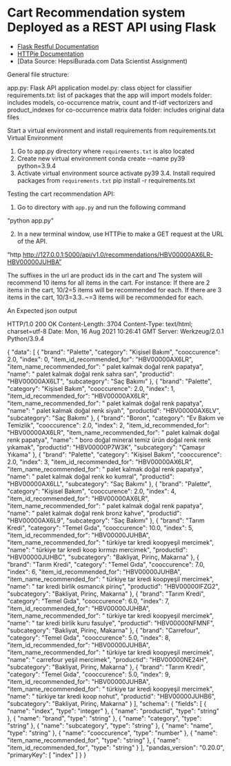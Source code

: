 # Cart Recommendation system Deployed as a REST API using Flask

* [Flask Restful Documentation]()
* [HTTPie Documentation](https://httpie.org/doc)
* [Data Source: HepsiBurada.com Data Scientist Assignment)

General file structure:

app.py: Flask API application
model.py: class object for classifier
requirements.txt: list of packages that the app will import
models folder: includes models, co-occurrence matrix, count and tf-idf vectorizers and
                       product_indexes for co-occurrence matrix
data folder: includes original data files


Start a virtual environment and install requirements from requirements.txt
Virtual Environment

1.  Go to app.py directory where `requirements.txt` is also located
2.  Create new virtual environment
	conda create --name py39 python=3.9.4
2. Activate virtual environment
source activate py39
3.4. Install required packages from `requirements.txt`
pip install -r requirements.txt

Testing the  cart recommendation API:

1. Go to directory with `app.py` and run the following command

“python app.py”

2. In a new terminal window, use HTTPie to make a GET request at the URL of the API.

“http http://127.0.0.1:5000/api/v1.0/recommendations/HBV00000AX6LR-HBV00000JUHBA”

The suffixes in the url are product ids in the cart and The system will recommend 10 items  for all items in the cart. For instance: If there are 2 items in the cart, 10/2=5 items will be recommended for each. If there are 3 items in the cart, 10/3=3.3..~=3 items will be recommended for each. 


An Expected json output

HTTP/1.0 200 OK
Content-Length: 3704
Content-Type: text/html; charset=utf-8
Date: Mon, 16 Aug 2021 10:26:41 GMT
Server: Werkzeug/2.0.1 Python/3.9.4

{
    "data": [
        {
            "brand": "Palette",
            "category": "Kişisel Bakım",
            "cooccurence": 2.0,
            "index": 0,
            "item_id_recommended_for": "HBV00000AX6LR",
            "item_name_recommended_for": " palet kalmak doğal renk papatya",
            "name": " palet kalmak doğal renk sahra sarı",
            "productid": "HBV00000AX6LT",
            "subcategory": "Saç Bakımı"
        },
        {
            "brand": "Palette",
            "category": "Kişisel Bakım",
            "cooccurence": 2.0,
            "index": 1,
            "item_id_recommended_for": "HBV00000AX6LR",
            "item_name_recommended_for": " palet kalmak doğal renk papatya",
            "name": " palet kalmak doğal renk siyah",
            "productid": "HBV00000AX6LV",
            "subcategory": "Saç Bakımı"
        },
        {
            "brand": "Boron",
            "category": "Ev Bakım ve Temizlik",
            "cooccurence": 2.0,
            "index": 2,
            "item_id_recommended_for": "HBV00000AX6LR",
            "item_name_recommended_for": " palet kalmak doğal renk papatya",
            "name": " boro doğal mineral temiz ürün doğal renk renk yıkamak",
            "productid": "HBV00000P7W3K",
            "subcategory": "Çamaşır Yıkama"
        },
        {
            "brand": "Palette",
            "category": "Kişisel Bakım",
            "cooccurence": 2.0,
            "index": 3,
            "item_id_recommended_for": "HBV00000AX6LR",
            "item_name_recommended_for": " palet kalmak doğal renk papatya",
            "name": " palet kalmak doğal renk ko kumral",
            "productid": "HBV00000AX6LL",
            "subcategory": "Saç Bakımı"
        },
        {
            "brand": "Palette",
            "category": "Kişisel Bakım",
            "cooccurence": 2.0,
            "index": 4,
            "item_id_recommended_for": "HBV00000AX6LR",
            "item_name_recommended_for": " palet kalmak doğal renk papatya",
            "name": " palet kalmak doğal renk bronz kahve",
            "productid": "HBV00000AX6L9",
            "subcategory": "Saç Bakımı"
        },
        {
            "brand": "Tarım Kredi",
            "category": "Temel Gıda",
            "cooccurence": 10.0,
            "index": 5,
            "item_id_recommended_for": "HBV00000JUHBA",
            "item_name_recommended_for": " türkiye tar kredi koopyeşil mercimek",
            "name": " türkiye tar kredi koop kırmızı mercimek",
            "productid": "HBV00000JUHBC",
            "subcategory": "Bakliyat, Pirinç, Makarna"
        },
        {
            "brand": "Tarım Kredi",
            "category": "Temel Gıda",
            "cooccurence": 7.0,
            "index": 6,
            "item_id_recommended_for": "HBV00000JUHBA",
            "item_name_recommended_for": " türkiye tar kredi koopyeşil mercimek",
            "name": " tar kredi birlik osmancık pirinç",
            "productid": "HBV00000IFZG2",
            "subcategory": "Bakliyat, Pirinç, Makarna"
        },
        {
            "brand": "Tarım Kredi",
            "category": "Temel Gıda",
            "cooccurence": 6.0,
            "index": 7,
            "item_id_recommended_for": "HBV00000JUHBA",
            "item_name_recommended_for": " türkiye tar kredi koopyeşil mercimek",
            "name": " tar kredi birlik kuru fasulye",
            "productid": "HBV00000NFMNF",
            "subcategory": "Bakliyat, Pirinç, Makarna"
        },
        {
            "brand": "Carrefour",
            "category": "Temel Gıda",
            "cooccurence": 5.0,
            "index": 8,
            "item_id_recommended_for": "HBV00000JUHBA",
            "item_name_recommended_for": " türkiye tar kredi koopyeşil mercimek",
            "name": " carrefour yeşil mercimek",
            "productid": "HBV00000NE24H",
            "subcategory": "Bakliyat, Pirinç, Makarna"
        },
        {
            "brand": "Tarım Kredi",
            "category": "Temel Gıda",
            "cooccurence": 5.0,
            "index": 9,
            "item_id_recommended_for": "HBV00000JUHBA",
            "item_name_recommended_for": " türkiye tar kredi koopyeşil mercimek",
            "name": " türkiye tar kredi koop nohut",
            "productid": "HBV00000JUHB6",
            "subcategory": "Bakliyat, Pirinç, Makarna"
        }
    ],
    "schema": {
        "fields": [
            {
                "name": "index",
                "type": "integer"
            },
            {
                "name": "productid",
                "type": "string"
            },
            {
                "name": "brand",
                "type": "string"
            },
            {
                "name": "category",
                "type": "string"
            },
            {
                "name": "subcategory",
                "type": "string"
            },
            {
                "name": "name",
                "type": "string"
            },
            {
                "name": "cooccurence",
                "type": "number"
            },
            {
                "name": "item_name_recommended_for",
                "type": "string"
            },
            {
                "name": "item_id_recommended_for",
                "type": "string"
            }
        ],
        "pandas_version": "0.20.0",
        "primaryKey": [
            "index"
        ]
    }
}



